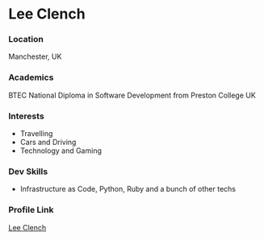 # Lee Clench

### Location

Manchester, UK

### Academics

BTEC National Diploma in Software Development from Preston College UK

### Interests

- Travelling
- Cars and Driving
- Technology and Gaming

### Dev Skills

- Infrastructure as Code, Python, Ruby and a bunch of other techs

### Profile Link

[Lee Clench](https://github.com/leeclench)
